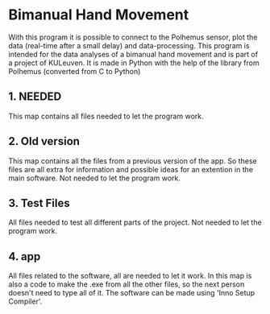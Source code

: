 # Bimanual Hand Movement
With this program it is possible to connect to the Polhemus sensor, plot the data (real-time after a small delay) and data-processing. This program is intended for the data analyses of a bimanual hand movement and is part of a project of KULeuven. It is made in Python with the help of the library from Polhemus (converted from C to Python)

## 1. NEEDED
This map contains all files needed to let the program work. 

## 2. Old version
This map contains all the files from a previous version of the app. So these files are all extra for information and possible ideas for an extention in the main software. Not needed to let the program work.

## 3. Test Files
All files needed to test all different parts of the project. Not needed to let the program work.

## 4. app
All files related to the software, all are needed to let it work. In this map is also a code to make the .exe from all the other files, so the next person doesn't need to type all of it. The software can be made using 'Inno Setup Compiler'.
